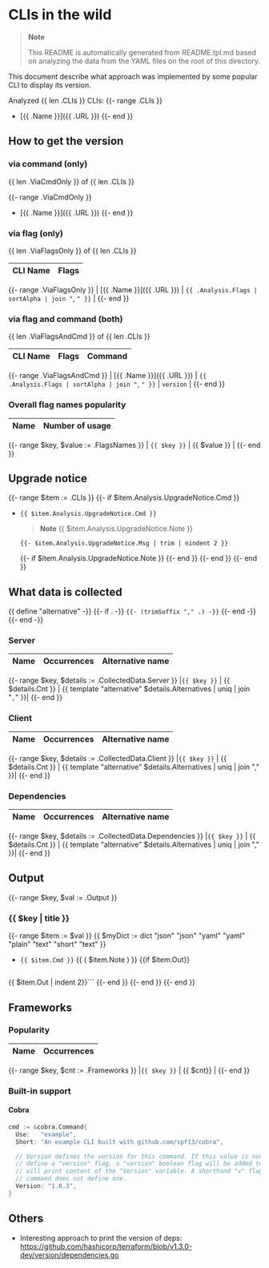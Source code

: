 # CLIs in the wild

> **Note**
>
> This README is automatically generated from README.tpl.md based on analyzing the data from the YAML files on the root of this directory.

This document describe what approach was implemented by some popular CLI to display its version.

Analyzed {{ len .CLIs }} CLIs:
{{- range .CLIs }}
- [{{ .Name }}]({{ .URL }})
{{- end }}

## How to get the version
<!-- {{ add (len .ViaCmdOnly) (len .ViaFlagsOnly) (len .ViaFlagsAndCmd) }} == {{ len .CLIs }} -->

### via command (only)

{{ len .ViaCmdOnly }} of {{ len .CLIs }}

{{- range .ViaCmdOnly }}
- [{{ .Name }}]({{ .URL }})
{{- end }}

### via flag (only)

{{ len .ViaFlagsOnly }} of {{ len .CLIs }}

| CLI Name | Flags |
|----------|-------|
{{- range .ViaFlagsOnly }}
| [{{ .Name }}]({{ .URL }}) | `{{ .Analysis.Flags | sortAlpha | join "`, `" }}` |
{{- end }}


### via flag and command (both)

{{ len .ViaFlagsAndCmd }} of {{ len .CLIs }}

| CLI Name | Flags | Command |
|----------|-------|---------|
{{- range .ViaFlagsAndCmd }}
| [{{ .Name }}]({{ .URL }}) | `{{ .Analysis.Flags | sortAlpha | join "`, `" }}` | `version` |
{{- end }}

### Overall flag names popularity

| Name | Number of usage |
|------|-----------------|
{{- range $key, $value := .FlagsNames }}
| `{{ $key }}` | {{ $value }} |
{{- end }}

## Upgrade notice

{{- range $item := .CLIs }}
{{- if $item.Analysis.UpgradeNotice.Cmd }}
- `{{ $item.Analysis.UpgradeNotice.Cmd }}`
  > **Note**
	> {{ $item.Analysis.UpgradeNotice.Note }}

  ```text
  {{- $item.Analysis.UpgradeNotice.Msg | trim | nindent 2 }}
  ```
	{{- if $item.Analysis.UpgradeNotice.Note }}
  {{- end }}
{{- end }}
{{- end }}

## What data is collected

{{ define "alternative" -}}
{{- if . -}}
  `{{- (trimSuffix "," .) -}}`
{{- end -}}
{{- end -}}

### Server

| Name | Occurrences | Alternative name |
|------|-------------|------------------|
{{- range $key, $details := .CollectedData.Server }}
|`{{ $key }}` | {{ $details.Cnt }} | {{ template "alternative" $details.Alternatives  | uniq | join "`,`" }}|
{{- end }}

### Client

| Name | Occurrences | Alternative name |
|------|-------------|------------------|
{{- range $key, $details := .CollectedData.Client }}
|`{{ $key }}` | {{ $details.Cnt }} | {{ template "alternative" $details.Alternatives  | uniq | join "," }}|
{{- end }}

### Dependencies

| Name | Occurrences | Alternative name |
|------|-------------|------------------|
{{- range $key, $details := .CollectedData.Dependencies }}
|`{{ $key }}` | {{ $details.Cnt }} | {{ template "alternative" $details.Alternatives  | uniq | join "," }}|
{{- end }}

## Output

{{- range $key, $val := .Output }}

### {{ $key | title }}

{{- range $item := $val }}
{{ $myDict := dict "json" "json" "yaml" "yaml" "plain" "text" "short" "text" }}
- `{{ $item.Cmd }}` {{ ( $item.Note ) }}
{{if $item.Out}}
  ```{{ get $myDict $key }}
{{ $item.Out | indent 2}}```
{{- end }}
{{- end }}
{{- end }}

## Frameworks

### Popularity

| Name | Occurrences |
|------|-------------|
{{- range $key, $cnt := .Frameworks }}
|`{{ $key }}` | {{ $cnt}} |
{{- end }}

### Built-in support

#### Cobra

```go
cmd := &cobra.Command{
  Use:   "example",
  Short: "An example CLI built with github.com/spf13/cobra",

  // Version defines the version for this command. If this value is non-empty and the command does not
  // define a "version" flag, a "version" boolean flag will be added to the command and, if specified,
  // will print content of the "Version" variable. A shorthand "v" flag will also be added if the
  // command does not define one.
  Version: "1.0.3",
}
```

## Others

- Interesting approach to print the version of deps: https://github.com/hashicorp/terraform/blob/v1.3.0-dev/version/dependencies.go
